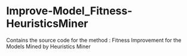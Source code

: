 # Improve-Model_Fitness-HeuristicsMiner
Contains the source code for the method : Fitness Improvement for the Models Mined by Heuristics Miner
